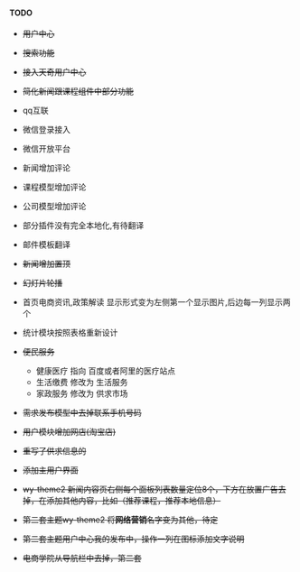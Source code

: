 #### TODO
+ ~~用户中心~~
+ ~~搜索功能~~
+ ~~接入天奇用户中心~~
+ ~~简化新闻跟课程组件中部分功能~~
+ qq互联
+ 微信登录接入
+ 微信开放平台
+ 新闻增加评论
+ 课程模型增加评论
+ 公司模型增加评论
+ 部分插件没有完全本地化,有待翻译
+ 邮件模板翻译

+ ~~新闻增加置顶~~
+ ~~幻灯片轮播~~
+ 首页电商资讯,政策解读 显示形式变为左侧第一个显示图片,后边每一列显示两个
+ 统计模块按照表格重新设计
+ ~~便民服务~~
    - 健康医疗 指向 百度或者阿里的医疗站点
    - 生活缴费 修改为 生活服务
    - 家政服务 修改为 供求市场
+ ~~需求发布模型中去掉联系手机号码~~
+ ~~用户模块增加网店(淘宝店)~~
+ ~~重写了供求信息的~~
+ ~~添加主用户界面~~
+ ~~wy-theme2 新闻内容页右侧每个面板列表数量定位8个，下方在放置广告去掉，在添加其他内容，比如（推荐课程，推荐本地信息）~~
+ ~~第二套主题wy-theme2 将**网络营销**名字变为其他，待定~~
+ ~~第二套主题用户中心我的发布中，操作一列在图标添加文字说明~~
+ ~~电商学院从导航栏中去掉，第二套~~